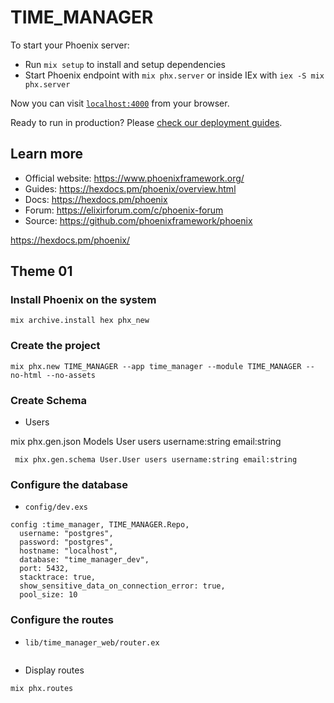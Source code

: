 # TIME_MANAGER

To start your Phoenix server:

  * Run `mix setup` to install and setup dependencies
  * Start Phoenix endpoint with `mix phx.server` or inside IEx with `iex -S mix phx.server`

Now you can visit [`localhost:4000`](http://localhost:4000) from your browser.

Ready to run in production? Please [check our deployment guides](https://hexdocs.pm/phoenix/deployment.html).

## Learn more

  * Official website: https://www.phoenixframework.org/
  * Guides: https://hexdocs.pm/phoenix/overview.html
  * Docs: https://hexdocs.pm/phoenix
  * Forum: https://elixirforum.com/c/phoenix-forum
  * Source: https://github.com/phoenixframework/phoenix


https://hexdocs.pm/phoenix/

## Theme 01

### Install Phoenix on the system

```
mix archive.install hex phx_new
```

### Create the project

```
mix phx.new TIME_MANAGER --app time_manager --module TIME_MANAGER --no-html --no-assets
```

### Create Schema

- Users

mix phx.gen.json Models User users username:string email:string

```
 mix phx.gen.schema User.User users username:string email:string
```

### Configure the database

- `config/dev.exs`

```
config :time_manager, TIME_MANAGER.Repo,
  username: "postgres",
  password: "postgres",
  hostname: "localhost",
  database: "time_manager_dev",
  port: 5432,
  stacktrace: true,
  show_sensitive_data_on_connection_error: true,
  pool_size: 10
```

### Configure the routes

- `lib/time_manager_web/router.ex`

```

```

- Display routes

`mix phx.routes`